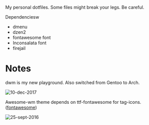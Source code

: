 My personal dotfiles.
Some files might break your legs. Be careful.

Dependenciesw
* dmenu
* dzen2
* fontawesome font
* Inconsalata font
* firejail

# Notes
dwm is my new playground. Also switched from Gentoo to Arch.

![10-dec-2017](https://raw.githubusercontent.com/lemones/dotfiles/master/screenFetch-2017-12-10_19-21-58.png)


Awesome-wm theme depends on ttf-fontawesome for tag-icons. ([fontawesome](http://fontawesome.io))

![25-sept-2016](https://raw.githubusercontent.com/lemones/dotfiles/master/screenFetch-2016-09-25_19-57-43.png?token=AFLdGPWfmKZkCMkA-feNrqx7d7NmuGybks5X8UuQwA%3D%3D)


